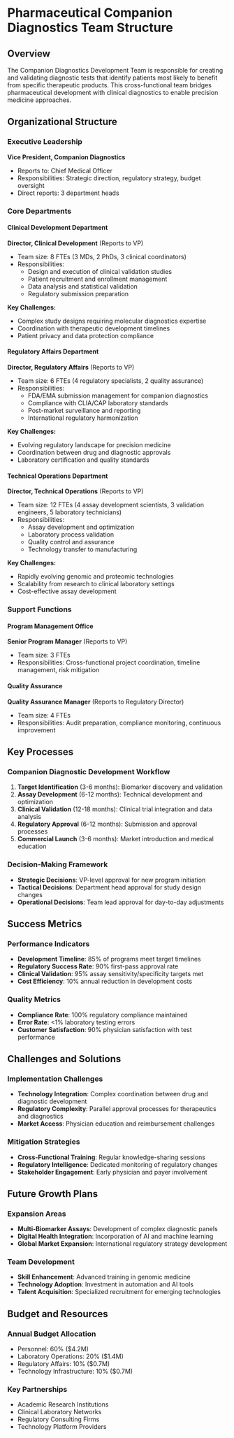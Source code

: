 # Pharmaceutical Companion Diagnostics Team Structure

## Overview
The Companion Diagnostics Development Team is responsible for creating and validating diagnostic tests that identify patients most likely to benefit from specific therapeutic products. This cross-functional team bridges pharmaceutical development with clinical diagnostics to enable precision medicine approaches.

## Organizational Structure

### Executive Leadership
**Vice President, Companion Diagnostics**
- Reports to: Chief Medical Officer
- Responsibilities: Strategic direction, regulatory strategy, budget oversight
- Direct reports: 3 department heads

### Core Departments

#### Clinical Development Department
**Director, Clinical Development** (Reports to VP)
- Team size: 8 FTEs (3 MDs, 2 PhDs, 3 clinical coordinators)
- Responsibilities:
  - Design and execution of clinical validation studies
  - Patient recruitment and enrollment management
  - Data analysis and statistical validation
  - Regulatory submission preparation

**Key Challenges:**
- Complex study designs requiring molecular diagnostics expertise
- Coordination with therapeutic development timelines
- Patient privacy and data protection compliance

#### Regulatory Affairs Department
**Director, Regulatory Affairs** (Reports to VP)
- Team size: 6 FTEs (4 regulatory specialists, 2 quality assurance)
- Responsibilities:
  - FDA/EMA submission management for companion diagnostics
  - Compliance with CLIA/CAP laboratory standards
  - Post-market surveillance and reporting
  - International regulatory harmonization

**Key Challenges:**
- Evolving regulatory landscape for precision medicine
- Coordination between drug and diagnostic approvals
- Laboratory certification and quality standards

#### Technical Operations Department
**Director, Technical Operations** (Reports to VP)
- Team size: 12 FTEs (4 assay development scientists, 3 validation engineers, 5 laboratory technicians)
- Responsibilities:
  - Assay development and optimization
  - Laboratory process validation
  - Quality control and assurance
  - Technology transfer to manufacturing

**Key Challenges:**
- Rapidly evolving genomic and proteomic technologies
- Scalability from research to clinical laboratory settings
- Cost-effective assay development

### Support Functions

#### Program Management Office
**Senior Program Manager** (Reports to VP)
- Team size: 3 FTEs
- Responsibilities: Cross-functional project coordination, timeline management, risk mitigation

#### Quality Assurance
**Quality Assurance Manager** (Reports to Regulatory Director)
- Team size: 4 FTEs
- Responsibilities: Audit preparation, compliance monitoring, continuous improvement

## Key Processes

### Companion Diagnostic Development Workflow
1. **Target Identification** (3-6 months): Biomarker discovery and validation
2. **Assay Development** (6-12 months): Technical development and optimization
3. **Clinical Validation** (12-18 months): Clinical trial integration and data analysis
4. **Regulatory Approval** (6-12 months): Submission and approval processes
5. **Commercial Launch** (3-6 months): Market introduction and medical education

### Decision-Making Framework
- **Strategic Decisions**: VP-level approval for new program initiation
- **Tactical Decisions**: Department head approval for study design changes
- **Operational Decisions**: Team lead approval for day-to-day adjustments

## Success Metrics

### Performance Indicators
- **Development Timeline**: 85% of programs meet target timelines
- **Regulatory Success Rate**: 90% first-pass approval rate
- **Clinical Validation**: 95% assay sensitivity/specificity targets met
- **Cost Efficiency**: 10% annual reduction in development costs

### Quality Metrics
- **Compliance Rate**: 100% regulatory compliance maintained
- **Error Rate**: <1% laboratory testing errors
- **Customer Satisfaction**: 90% physician satisfaction with test performance

## Challenges and Solutions

### Implementation Challenges
- **Technology Integration**: Complex coordination between drug and diagnostic development
- **Regulatory Complexity**: Parallel approval processes for therapeutics and diagnostics
- **Market Access**: Physician education and reimbursement challenges

### Mitigation Strategies
- **Cross-Functional Training**: Regular knowledge-sharing sessions
- **Regulatory Intelligence**: Dedicated monitoring of regulatory changes
- **Stakeholder Engagement**: Early physician and payer involvement

## Future Growth Plans

### Expansion Areas
- **Multi-Biomarker Assays**: Development of complex diagnostic panels
- **Digital Health Integration**: Incorporation of AI and machine learning
- **Global Market Expansion**: International regulatory strategy development

### Team Development
- **Skill Enhancement**: Advanced training in genomic medicine
- **Technology Adoption**: Investment in automation and AI tools
- **Talent Acquisition**: Specialized recruitment for emerging technologies

## Budget and Resources

### Annual Budget Allocation
- Personnel: 60% ($4.2M)
- Laboratory Operations: 20% ($1.4M)
- Regulatory Affairs: 10% ($0.7M)
- Technology Infrastructure: 10% ($0.7M)

### Key Partnerships
- Academic Research Institutions
- Clinical Laboratory Networks
- Regulatory Consulting Firms
- Technology Platform Providers